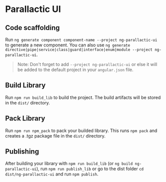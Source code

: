 # Parallactic UI

## Code scaffolding

Run `ng generate component component-name --project ng-parallactic-ui` to generate a new component. You can also use `ng generate directive|pipe|service|class|guard|interface|enum|module --project ng-parallactic-ui`.
> Note: Don't forget to add `--project ng-parallactic-ui` or else it will be added to the default project in your `angular.json` file. 

## Build Library

Run `npm run build_lib` to build the project. The build artifacts will be stored in the `dist/` directory.

## Pack Library

Run `npm run npm_pack` to pack your builded library. This runs `npm pack` and creates a .tgz package file in the `dist/` directory.

## Publishing

After building your library with `npm run build_lib` (or `ng build ng-parallactic-ui`), run `npm run publish_lib` or go to the dist folder `cd dist/ng-parallactic-ui` and run `npm publish`.
